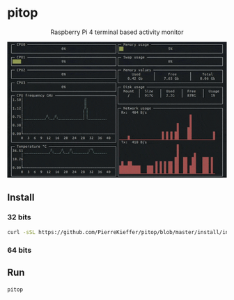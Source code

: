 # pitop 
<div align="center">

Raspberry Pi 4 terminal based activity monitor


<img src="./assets/pitop.gif" />

</div>

## Install 
### 32 bits 
```bash 
curl -sSL https://github.com/PierreKieffer/pitop/blob/master/install/install_pitop32.sh | bash
```
### 64 bits 

## Run 
```bash
pitop
```


